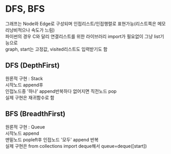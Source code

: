 # DFS, BFS
그래프는 Node와 Edge로 구성되며 인접리스트/인접행렬로 표현가능(리스트쪽은 메모리낭비적으나 속도가 느림)</br>
파이썬의 경우 C와 달리 연결리스트를 위한 라이브러리 import가 필요없이 그냥 list기능으로</br>
graph, start는 고정값, visited리스트도 입력받기도 함</br>

## DFS (DepthFirst)
원론적 구현 : Stack</br>
시작노드 append후</br>
인접노드중 '하나' append반복하다 없어지면 직전노드 pop</br>
실제 구현은 재귀함수로 함</br>

## BFS (BreadthFirst)
원론적 구현 : Queue</br>
시작노드 append</br>
맨밑노드 popleft후 인접노드 '모두' append 반복</br>
실제 구현은 from collections import deque해서 queue=deque([start])</br>
